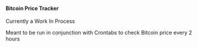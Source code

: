 

#### Bitcoin Price Tracker

Currently a Work In Process

Meant to be run in conjunction with Crontabs to check Bitcoin price every 2 hours